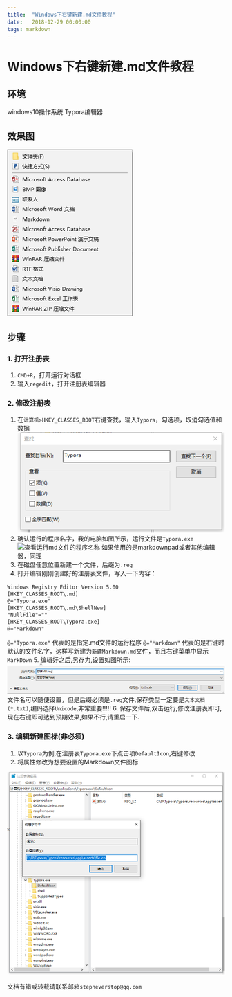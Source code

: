 ```yaml
---
title:  "Windows下右键新建.md文件教程"
date:   2018-12-29 00:00:00
tags: markdown
---
```


# Windows下右键新建.md文件教程

## 环境

windows10操作系统
Typora编辑器

## 效果图

![右键有Markdown文件类型](/myimage/win-right-click-md/1546050455.jpg "效果图")

## 步骤

### 1. 打开注册表
1. `CMD+R`，打开运行对话框
2. 输入`regedit`，打开注册表编辑器

### 2. 修改注册表
1. 在`计算机>HKEY_CLASSES_ROOT`右键查找，输入`Typora`，勾选项，取消勾选值和数据
![右键查找typora运行程序](/myimage/win-right-click-md/20181229103503.png)
2. 确认运行的程序名字，我的电脑如图所示，运行文件是`Typora.exe`
![查看运行md文件的程序名称](C:/myimage/win-right-click-md/20181229103752.png)
如果使用的是markdownpad或者其他编辑器，同理
3. 在磁盘任意位置新建一个文件，后缀为`.reg`
4. 打开编辑刚刚创建好的注册表文件，写入一下内容：
```
Windows Registry Editor Version 5.00
[HKEY_CLASSES_ROOT\.md]
@="Typora.exe"
[HKEY_CLASSES_ROOT\.md\ShellNew]
"NullFile"=""
[HKEY_CLASSES_ROOT\Typora.exe]
@="Markdown"
```

`@="Typora.exe"` 代表的是指定.md文件的运行程序
`@="Markdown"` 代表的是右键时默认的文件名字，这样写新建为`新建Markdown.md`文件，而且右键菜单中显示`MarkDown`
5. 编辑好之后,另存为,设置如图所示:
![保存配置文件](/myimage/win-right-click-md/20181229105408.png)
文件名可以随便设置，但是后缀必须是`.reg`文件,保存类型一定要是`文本文档(*.txt)`,编码选择`Unicode`,非常重要!!!!!
6. 保存文件后,双击运行,修改注册表即可,现在右键即可达到预期效果,如果不行,请重启一下.

### 3. 编辑新建图标(非必须)
1. 以`Typora`为例,在注册表`Typora.exe`下点击项`DefaultIcon`,右键修改
2. 将属性修改为想要设置的Markdown文件图标

  ![修改Markdown文件图标](/myimage/win-right-click-md/20181229105300.png)


文档有错或转载请联系邮箱`stepneverstop@qq.com`